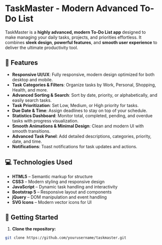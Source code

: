 # TaskMaster - Modern Advanced To-Do List

TaskMaster is a **highly advanced, modern To-Do List app** designed to make managing your daily tasks, projects, and priorities effortless. It combines **sleek design**, **powerful features**, and **smooth user experience** to deliver the ultimate productivity tool.

## 🌟 Features

- **Responsive UI/UX**: Fully responsive, modern design optimized for both desktop and mobile.  
- **Task Categories & Filters**: Organize tasks by Work, Personal, Shopping, Health, and more.  
- **Advanced Sorting & Search**: Sort by date, priority, or alphabetically, and easily search tasks.  
- **Task Prioritization**: Set Low, Medium, or High priority for tasks.  
- **Due Date & Time**: Assign deadlines to stay on top of your schedule.  
- **Statistics Dashboard**: Monitor total, completed, pending, and overdue tasks with progress visualization.  
- **Smooth Animations & Minimal Design**: Clean and modern UI with smooth transitions.  
- **Advanced Task Panel**: Add detailed descriptions, categories, priority, date, and time.  
- **Notifications**: Toast notifications for task updates and actions.  

## 💻 Technologies Used

- **HTML5** – Semantic markup for structure  
- **CSS3** – Modern styling and responsive design  
- **JavaScript** – Dynamic task handling and interactivity  
- **Bootstrap 5** – Responsive layout and components  
- **jQuery** – DOM manipulation and event handling  
- **SVG Icons** – Modern vector icons for UI  

## 🚀 Getting Started

1. **Clone the repository:**
```bash
git clone https://github.com/yourusername/taskmaster.git
